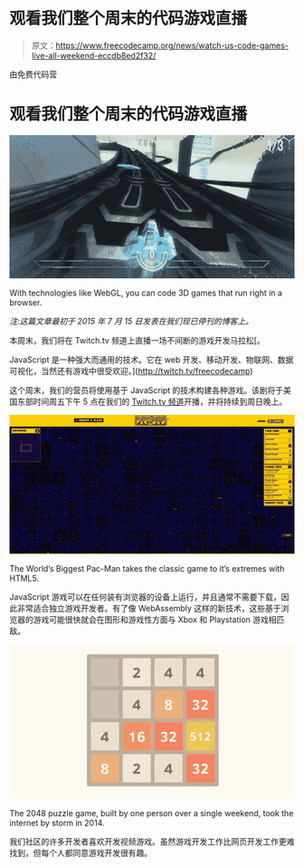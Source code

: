 # 观看我们整个周末的代码游戏直播

> 原文：<https://www.freecodecamp.org/news/watch-us-code-games-live-all-weekend-eccdb8ed2f32/>

由免费代码营

# 观看我们整个周末的代码游戏直播

![0*0LoTsXggiGbX_UuW](img/1e7d5c95c319773823d687037653776b.png)

With technologies like WebGL, you can code 3D games that run right in a browser.

*注:这篇文章最初于 2015 年 7 月 15 日发表在我们现已停刊的博客上。*

本周末，我们将在 Twitch.tv 频道上直播一场不间断的游戏开发马拉松[。

JavaScript 是一种强大而通用的技术。它在 web 开发、移动开发、物联网、数据可视化，当然还有游戏中很受欢迎。](http://twitch.tv/freecodecamp)

这个周末，我们的营员将使用基于 JavaScript 的技术构建各种游戏。该剧将于美国东部时间周五下午 5 点在我们的 [Twitch.tv 频道](http://twitch.tv/freecodecamp)开播，并将持续到周日晚上。

![0*CqZ8aJ73T56NYXob](img/aa14a2903cc9e354f10003e39e753de3.png)

The World’s Biggest Pac-Man takes the classic game to it’s extremes with HTML5.

JavaScript 游戏可以在任何装有浏览器的设备上运行，并且通常不需要下载，因此非常适合独立游戏开发者。有了像 WebAssembly 这样的新技术，这些基于浏览器的游戏可能很快就会在图形和游戏性方面与 Xbox 和 Playstation 游戏相匹敌。

![0*xnVB5H70fR-PCi1c](img/4d0e79a59da52328e459f5d45b0a2e96.png)

The 2048 puzzle game, built by one person over a single weekend, took the internet by storm in 2014.

我们社区的许多开发者喜欢开发视频游戏。虽然游戏开发工作比网页开发工作更难找到，但每个人都同意游戏开发很有趣。
